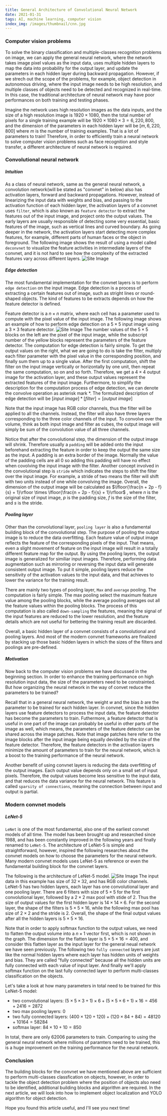 ```yaml
---
title: General Architecture of Convolutional Neural Network
date: 2021-01-31
tags: AI, machine learning, computer vision
index_img: /images/thumbnail/cnn.jpg
---
```

### Computer vision problems 
To solve the binary classification and multiple-classes recognition problems on image, we can apply the general neural network, where the network takes image pixel values as the input data, uses multiple hidden layers to map the data into probability for the output layer, and update the parameters in each hidden layer during backward propagation. However, if we strech out the scope of the problems, for example, object detection in autonomous driving, where the input image needs to be high resolution, and multiple classes of objects need to be detected and recognized in real-time. In this case, the traditional architecture of neural network may have poor performances on both training and testing phases. 

Imagine the network uses high resolution images as the data inputs, and the size of a high resolution image is $1920 \times 1080$, then the total number of pixels for a single training example will be $1920 \times 1080 \times 3 = 6,220,800$, and the dimension of the parameters in each hidden layer will be $[m, 6,220,800]$ where $m$ is the number of training examples. That is a lot of parameters to train! Therefore, in order to efficiently train a neural network to solve computer vision problems such as face recognition and style transfer, a different architecture of neural network is required. 

### Convolutional neural network 
##### Intuition 
As a class of neural network, same as the general neural network, a convolution network(will be stated as "convnet" in below) also has activation layers, forward and backward propagations. However, instead of linearizing the input data with weights and bias, and passing to the activation function of each hidden layer, the activation layers of a convnet uses `filter`, which is also known as `feature detector` to extract the features out of the input image, and project onto the output values. The early layers are usually responsible of detecting some very essential, basic features of the image, such as vertical lines and curved boundary. As going deeper in the network, the activation layers start detecting more complex features, for example, different parts of human faces or the object in foreground. The following image shows the result of using a model called `deconvnet` to visualize the feature activities in intermediate layers of the convnet, and it is not hard to see how the complexity of the extracted features vary across different layers.
![Site Image](/images/cnn/visualize.png)

##### Edge detection 
The most fundamental implementation for the convnet layers is to perform `edge detection` on the input image. Edge detection is a process of extracting a certain features out of image, such as stright lines or round-shaped objects. The kind of features to be extracts depends on how the feature detector is defined. 

Feature detector is a $n \times n$ matrix, where each cell has a parameter used to compute with the pixel value of the input image. The following image shows an example of how to perform edge detection on a $5 \times 5$ input image using a $3 \times 3$ feature detector.
![Site Image](/images/cnn/edge-detection.png)
The number values of the $5 \times 5$ blocks on the left are the pixel of the input image, while the subscript number of the yellow blocks represent the parameters of the feature detector. The computation for edge detection is fairly simple. To get the output values on the right, what we are going to do is take the filter, multiply each filter parameter with the pixel value in the corresponding position, and finally sum them up to a single value. After the first computation, shift the filter on the input image vertically or horizontally by one unit, then repeat the same computation, so on and so forth. Therefore, we get a $4 \times 4$ output image for the activation layer, and these output values represent the extracted features of the input image. Furthermore, to simplify the description for the computation process of edge detection, we can denote the convolve operation as asterisk mark $*$. The formulized description of edge detection will be $[input\ image] * [filter] = [output\ image]$

Note that the input image has RGB color channels, thus the filter will be applied to all the channels. Instead, the filter will also have three layers corresponding to the three color channels of the input. To convolve over the volume, think as both input image and filter as cubes, the output image will simply be sum of the convolution value of all three channels. 

Notice that after the convolutional step, the dimension of the output image will shrink. Therefore usually a `padding` will be added onto the input beforehand extracting the feature in order to keep the output the same size as the input. A padding is an extra border of the image. Normally the value of the padding cells are all $0$ so adding this padding will have no effect when covolving the input image with the filter. Another concept involved in the convolutional step is `stride` which indicates the steps to shift the filter over the input image. For example, a stride of two means the filter will shift with two units instead of one while convolving the image. Overall, the dimension of the output image will be calculated as $\lfloor{\frac{n + 2p - f}{s} + 1}\rfloor \times \lfloor{\frac{n + 2p - f}{s} + 1}\rfloor$ , where $n$ is the original size of input image, $p$ is the padding size, $f$ is the size of the filter, and $s$ is the stride.

##### Pooling layer
Other than the convolutional layer, `pooling layer` is also a fundamental building block of the convolutional step. The purpose of pooling the output image is to reduce the data overfitting. Each feature value of output image reflects the feature of the corresponding pixels of the input. That means, even a slight movement of feature on the input image will result in a totally different feature map for the output. By using the pooling layers, the output image is generalized for similiar input images. Therefore, performing data augmentation such as mirroring or reversing the input data will generate consistent output image. To put it simple, pooling layers reduce the sensitivity of the activation values to the input data, and that achieves to lower the variance for the training result. 

There are mainly two types of pooling layer, `Max` and `average` pooling. The computation is fairly simple. The max pooling select the maximum feature value among the pooling blocks, while the average pooling averages out all the feature values within the pooling blocks. The process of this computation is also called `down-sampling` the features, meaning the signal of the input features are reduced to the lower resolution, and the feature details which are not useful for bettering the training result are discarded. 

Overall, a basic hidden layer of a convnet consists of a convolutional and pooling layers. And most of the modern convnet frameworks are finalized by stacking up those basic hidden layers in which the sizes of the filters and poolings are pre-defined.  

##### Motivation
Now back to the computer vision problems we have discussed in the beginning section. In order to enhance the training performance on high resolution input data, the size of the parameters need to be constrainted. But how organizing the neural network in the way of convet reduce the parameters to be trained? 

Recall that in a general neural network, the weight $w$ and the bias $b$ are the parameter to be trained for each hidden layer. In convnet, since the hidden layers use feature detectors to process the input data, the feature detector has become the parameters to train. Futhermore, a feature detector that is useful in one part of the image can probably be useful in other parts of the image as well, which means, the parameters of the feature detector can be shared across the image patches. Note that image patches here refer to the image blocks after the input image being equally devided by the size of the feature detector. Therefore, the feature detectors in the activation layers minimize the amount of parameters to train for the neural network, which is a boost to the training performance of the neural network.

Another benefit of using convnet layers is reducing the data overfitting of the output images. Each output value depends only on a small set of input pixels. Therefore, the output values become less sensitive to the input data, and that reduces the data variance for the neural network. This feature is called `sparsity of connections`, meaning the connection between input and output is partial.

### Modern convnet models
##### LeNet-5
`LeNet` is one of the most fundamental, also one of the earliest convnet models of all time. The model has been brought up and researched since 1988, and has been constantly improved in the following years and finally renamed to `LeNet-5`. The architecture of LeNet-5 is simple and straightforward, however, inspired the following researches about the convnet models on how to choose the parameters for the neural network. Many modern convnet models uses LeNet-5 as reference or even the fundamental building block for the convnet layers. 

The following is the architecture of LeNet-5 model.
![Site Image](/images/cnn/lenet.png)
The input data in this example has size of $32 \times 32$, and has RGB color channels. LeNet-5 has two hidden layers, each layer has one convolutional layer and one pooling layer. There are 6 filters with size of $5 \times 5$ for the first convolutional layer, followed by a $2 \times 2$ max pool with stide of 2. Thus the size of output values for the first hidden layer is $14 \times 14 \times 6$. For the second layer, the shape of the filters is $5 \times 5 \times 16$, while the following max pool has size of $2 \times 2$ and the stride is 2. Overall, the shape of the final output values after all the hidden layers is $5 \times 5 \times 16$.

Note that in order to apply softmax function to the output values, we need to flatten the output volume into a $n \times 1$ vector first, which is not shown in the graph. The dimension for the flatten layer is $5 \times 5 \times 16 = 400$, and consider this flatten layer as the input layer for the general neual network we have seen previously. The following two `fully connected` layers are just like the normal hidden layers where each layer has hidden units of weights and bias. They are called "fully connected" because all the hidden units are fully connected with each value of input layer. And finally we'll apply softmax function on the last fully connected layer to perform multi-classes classification on the objects.

Let's take a look at how many parameters in total need to be trained for this LeNet-5 model:
- two convolutional layers: $(5 \times 5 \times 3 + 1) \times 6 + (5 \times 5 \times 6 + 1) \times 16 = 456 + 2416 = 2872$
- two max pooling layers: $0$
- two fully connected layers: $(400 \times 120 + 120) + (120 \times 84 + 84) = 48120 + 10164 = 58284$
- softmax layer: $84 \times 10 + 10 = 850$

In total, there are only 62006 parameters to train. Comparing to using the general neural network where millions of paramters need to be trained, this is a huge improvement on the training performance for the neural network.

### Conclusion 
The building blocks for the convnet we have mentioned above are sufficient to perform multi-classes classfication on objects, however, in order to tackle the object detection problem where the position of objects also need to be identified, additional building blocks and algorithm are required. In the next article, we will look into how to implement object localization and YOLO algorithm for object detection. 

Hope you found this article useful, and I'll see you next time!



